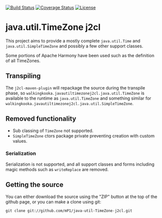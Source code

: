 [![Build Status](https://travis-ci.com/mP1/java-util-TimeZone-j2cl.svg?branch=master)](https://travis-ci.com/mP1/java-util-TimeZone-j2cl.svg?branch=master)
[![Coverage Status](https://coveralls.io/repos/github/mP1/java-util-TimeZone-j2cl/badge.svg?branch=master)](https://coveralls.io/github/mP1/java-util-TimeZone-j2cl?branch=master)
[![License](https://img.shields.io/badge/License-Apache%202.0-blue.svg)](https://opensource.org/licenses/Apache-2.0)

# java.util.TimeZone j2cl

This project aims to provide a mostly complete `java.util.Time` and `java.util.SimpleTimeZone` and possibly a few other
support classes.

Some portions of Apache Harmony have been used such as the definition of all TimeZones.



## Transpiling

The `j2cl-maven-plugin` will repackage the source during the transpile phase, so `walkingkooka.javautiltimezonej2cl.java.util.TimeZone`
is available to the runtime as `java.util.TimeZone` and something similar for `walkingkooka.javautiltimezonej2cl.java.util.SimpleTimeZone`. 



## Removed functionality

- Sub classing of `TimeZone` not supported.
- `SimpleTimeZone` ctors package private preventing creation with custom values.



### Serialization

Serialization is not supported, and all support classes and forms including magic methods such as `writeReplace` are removed.



## Getting the source

You can either download the source using the "ZIP" button at the top
of the github page, or you can make a clone using git:

```
git clone git://github.com/mP1/java-util-TimeZone-j2cl.git
```
